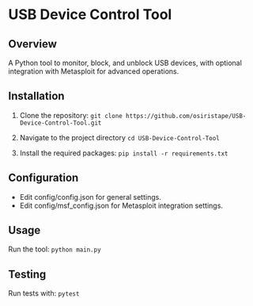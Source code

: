 # USB Device Control Tool

## Overview

A Python tool to monitor, block, and unblock USB devices, with optional integration with Metasploit for advanced operations.

## Installation

1. Clone the repository:
    `git clone https://github.com/osiristape/USB-Device-Control-Tool.git`

2. Navigate to the project directory
    `cd USB-Device-Control-Tool`

3. Install the required packages:
    `pip install -r requirements.txt`

## Configuration
- Edit config/config.json for general settings.
- Edit config/msf_config.json for Metasploit integration settings.

## Usage
Run the tool: `python main.py`

## Testing
Run tests with: `pytest`
